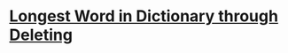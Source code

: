 # [Longest Word in Dictionary through Deleting](https://leetcode.com/problems/longest-word-in-dictionary-through-deleting/)
